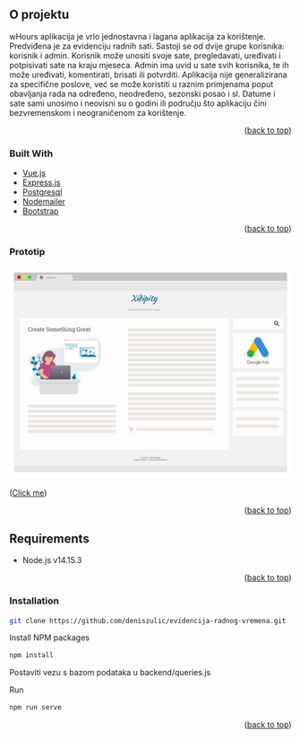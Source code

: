<div id="top"></div>

<!-- ABOUt -->
## O projektu


wHours aplikacija je vrlo jednostavna i lagana aplikacija za korištenje. Predviđena je za evidenciju radnih sati. 
Sastoji se od dvije grupe korisnika: korisnik i admin. Korisnik može unositi svoje sate, pregledavati, uređivati i potpisivati sate na kraju mjeseca. 
Admin ima uvid u sate svih korisnika, te ih može uređivati, komentirati, brisati ili potvrditi. 
Aplikacija nije generalizirana za specifične poslove, već se može koristiti u raznim primjenama poput obavljanja rada na određeno, neodređeno, sezonski posao i sl. 
Datume i sate sami unosimo i neovisni su o godini ili području što aplikaciju čini bezvremenskom i neograničenom za korištenje. 

<p align="right">(<a href="#top">back to top</a>)</p>



### Built With


* [Vue.js](https://vuejs.org/)
* [Express.js](https://expressjs.com/)
* [Postgresql](https://www.postgresql.org/)
* [Nodemailer](https://nodemailer.com/about/)
* [Bootstrap](https://getbootstrap.com)

<p align="right">(<a href="#top">back to top</a>)</p>


### Prototip

[![prototip]](https://bit.ly/3twdSHH)

<p align="left">(<a href="https://bit.ly/3twdSHH">Click me</a>)</p>
<p align="right">(<a href="#top">back to top</a>)</p>

## Requirements

- Node.js v14.15.3

<p align="right">(<a href="#top">back to top</a>)</p>



### Installation




   ```sh
   git clone https://github.com/deniszulic/evidencija-radnog-vremena.git
   ```
Install NPM packages
   ```sh
   npm install
   ```
Postaviti vezu s bazom podataka u  backend/queries.js

Run
   ```sh
   npm run serve
   ```

<p align="right">(<a href="#top">back to top</a>)</p>



[prototip]: https://github.com/othneildrew/Best-README-Template/blob/master/images/screenshot.png?raw=true
